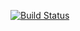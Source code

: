 [![Build Status](https://ci.consulo.io/job/consulo-dotnet-mono/badge/icon)](https://ci.consulo.io/job/consulo-dotnet-mono/)
